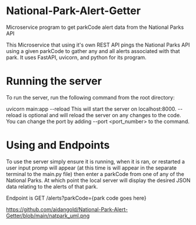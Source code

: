 # National-Park-Alert-Getter
Microservice program to get parkCode alert data from the National Parks API

This Microservice that using it's own REST API pings the National Parks API using a given parkCode to gather any and all alerts associated with that park. It uses FastAPI, uvicorn, and python for its program.
# Running the server
To run the server, run the following command from the root directory:

uvicorn main:app --reload
This will start the server on localhost:8000. --reload is optional and will reload the server on any changes to the code. You can change the port by adding --port <port_number> to the command.

# Using and Endpoints
To use the server simply ensure it is running, when it is ran, or restarted a user input promp will appear (at this time is will appear in the separate terminal to the 
main.py file) then enter a parkCode from one of any of the National Parks. At which point the local server will display the desired JSON data relating to the alerts of that park.

Endpoint is GET /alerts?parkCode={park code goes here}

https://github.com/aidangold/National-Park-Alert-Getter/blob/main/natpark_uml.png

